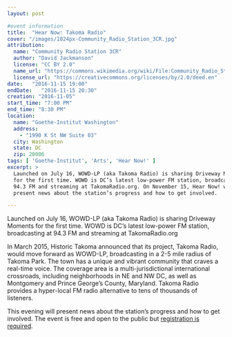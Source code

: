 ```yaml
---
layout: post

#event information
title:  "Hear Now: Takoma Radio"
cover: "/images/1024px-Community_Radio_Station_3CR.jpg"
attribution:
  name: "Community Radio Station 3CR"
  author: "David Jackmanson"
  license: "CC BY 2.0"
  name_url: "https://commons.wikimedia.org/wiki/File:Community_Radio_Station_3CR,_Smith_St,_Fitzroy,_Melbourne,_Australia.jpg"
  license_url: "https://creativecommons.org/licenses/by/2.0/deed.en"
date:   "2016-11-15 19:00"
endDate:   "2016-11-15 20:30"
creation: "2016-11-05"
start_time: "7:00 PM"
end_time: "8:30 PM"
location:
  name: "Goethe-Institut Washington"
  address:
    - "1990 K St NW Suite 03"
  city: Washington
  state: DC
  zip: 20006
tags: [ 'Goethe-Institut', 'Arts', 'Hear Now!' ]
excerpt: >
  Launched on July 16, WOWD-LP (aka Takoma Radio) is sharing Driveway Moments
  for the first time. WOWD is DC’s latest low-power FM station, broadcasting at
  94.3 FM and streaming at TakomaRadio.org. On November 15, Hear Now! will
  present news about the station’s progress and how to get involved.

---
```


Launched on July 16, WOWD-LP (aka Takoma Radio) is sharing Driveway Moments for
the first time. WOWD is DC’s latest low-power FM station, broadcasting at 94.3
FM and streaming at TakomaRadio.org

In March 2015, Historic Takoma announced that its project, Takoma Radio, would
move forward as WOWD-LP, broadcasting in a 2-5 mile radius of Takoma Park. The
town has a unique and vibrant community that craves a real-time voice. The
coverage area is a multi-jurisdictional international crossroads, including
neighborhoods in NE and NW DC, as well as Montgomery and Prince George’s County,
Maryland. Takoma Radio provides a hyper-local FM radio alternative to tens of
thousands of listeners.

This evening will present news about the station’s progress and how to get
involved. The event is free and open to the public but [registration is
required](https://www.eventbrite.com/e/hear-now-takoma-radio-takes-to-the-air-tickets-26589464805).

